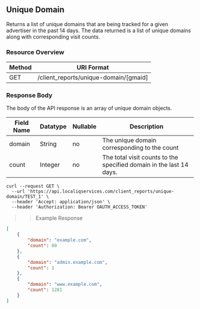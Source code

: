 ## Unique Domain

Returns a list of unique domains that are being tracked for a given advertiser in the past 14 days. The data returned is a list of unique domains along with corresponding visit counts.

### Resource Overview

| Method | URI Format |
|---|---|
| GET | /client_reports/unique-domain/[gmaid] |


### Response Body

The body of the API response is an array of unique domain objects.

Field Name | Datatype | Nullable | Description
---------- | -------- | -------- | -----------
domain | String | no | The unique domain corresponding to the count
count | Integer | no | The total visit counts to the specified domain in the last 14 days.


```
curl --request GET \
  --url 'https://api.localiqservices.com/client_reports/unique-domain/TEST_1' \
  --header 'Accept: application/json' \
  --header 'Authorization: Bearer OAUTH_ACCESS_TOKEN'
```

> > Example Response

```json
[
    {
        "domain": "example.com",
        "count": 80
    },
    {
        "domain": "admin.example.com",
        "count": 1
    },
    {
        "domain": "www.example.com",
        "count": 1281
    }
]
```